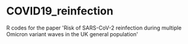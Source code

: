 # COVID19_reinfection
R codes for the paper 'Risk of SARS-CoV-2 reinfection during multiple Omicron variant waves in the UK general population'

